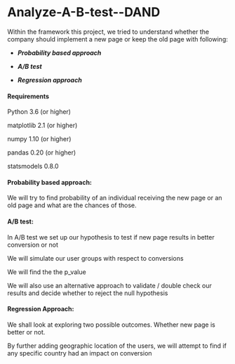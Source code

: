 # Analyze-A-B-test--DAND

Within the framework this project, we tried to understand whether the company should implement a new page or keep the old page with following:

* ***Probability based approach***
 
* ***A/B test***
 
* ***Regression approach***


#### Requirements
Python 3.6 (or higher)

matplotlib 2.1 (or higher)

numpy 1.10 (or higher)

pandas 0.20 (or higher)

statsmodels 0.8.0


#### Probability based approach:
We will try to find probability of an individual receiving the new page or an old page and what are the chances of those.

#### A/B test:
In A/B test we set up our hypothesis to test if new page results in better conversion or not

We will simulate our user groups with respect to conversions

We will find the the p_value

We will also use an alternative approach to validate / double check our results and decide whether to reject the null hypothesis

#### Regression Approach:
We shall look at exploring two possible outcomes. Whether new page is better or not.

By further adding geographic location of the users, we will attempt to find if any specific country had an impact on conversion
